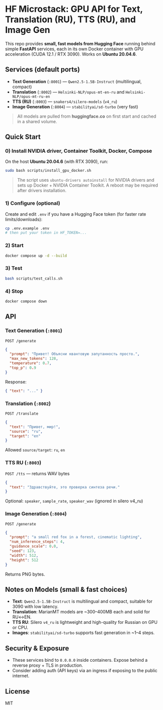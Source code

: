 # HF Microstack: GPU API for Text, Translation (RU), TTS (RU), and Image Gen

This repo provides **small, fast models from Hugging Face** running behind simple **FastAPI** services, each in its own Docker container with GPU acceleration (CUDA 12.1 / RTX 3090). Works on **Ubuntu 20.04.6**.

## Services (default ports)
- **Text Generation** (`:8001`) — `Qwen2.5-1.5B-Instruct` (multilingual, compact)
- **Translation** (`:8002`) — `Helsinki-NLP/opus-mt-en-ru` and `Helsinki-NLP/opus-mt-ru-en`
- **TTS (RU)** (`:8003`) — `snakers4/silero-models` (`v4_ru`)
- **Image Generation** (`:8004`) — `stabilityai/sd-turbo` (very fast)

> All models are pulled from **huggingface.co** on first start and cached in a shared volume.

## Quick Start

### 0) Install NVIDIA driver, Container Toolkit, Docker, Compose
On the host **Ubuntu 20.04.6** (with RTX 3090), run:
```bash
sudo bash scripts/install_gpu_docker.sh
```

> The script uses `ubuntu-drivers autoinstall` for NVIDIA drivers and sets up Docker + NVIDIA Container Toolkit. A reboot may be required after drivers installation.

### 1) Configure (optional)
Create and edit `.env` if you have a Hugging Face token (for faster rate limits/downloads):
```bash
cp .env.example .env
# then put your token in HF_TOKEN=...
```

### 2) Start
```bash
docker compose up -d --build
```

### 3) Test
```bash
bash scripts/test_calls.sh
```

### 4) Stop
```bash
docker compose down
```

## API

### Text Generation (`:8001`)
`POST /generate`
```json
{
  "prompt": "Привет! Объясни квантовую запутанность просто.",
  "max_new_tokens": 128,
  "temperature": 0.7,
  "top_p": 0.9
}
```
Response:
```json
{ "text": "..." }
```

### Translation (`:8002`)
`POST /translate`
```json
{
  "text": "Привет, мир!",
  "source": "ru",
  "target": "en"
}
```
Allowed `source/target`: `ru`, `en`

### TTS RU (`:8003`)
`POST /tts` — returns WAV bytes
```json
{
  "text": "Здравствуйте, это проверка синтеза речи."
}
```
Optional: `speaker`, `sample_rate`, `speaker_wav` (ignored in silero v4_ru)

### Image Generation (`:8004`)
`POST /generate`
```json
{
  "prompt": "a small red fox in a forest, cinematic lighting",
  "num_inference_steps": 4,
  "guidance_scale": 0.0,
  "seed": 123,
  "width": 512,
  "height": 512
}
```
Returns PNG bytes.

## Notes on Models (small & fast choices)
- **Text**: `Qwen2.5-1.5B-Instruct` is multilingual and compact, suitable for 3090 with low latency.
- **Translation**: MarianMT models are ~300–400MB each and solid for RU↔EN.
- **TTS RU**: Silero `v4_ru` is lightweight and high-quality for Russian on GPU or CPU.
- **Images**: `stabilityai/sd-turbo` supports fast generation in ~1–4 steps.

## Security & Exposure
- These services bind to `0.0.0.0` inside containers. Expose behind a reverse proxy + TLS in production.
- Consider adding auth (API keys) via an ingress if exposing to the public internet.

## License
MIT
